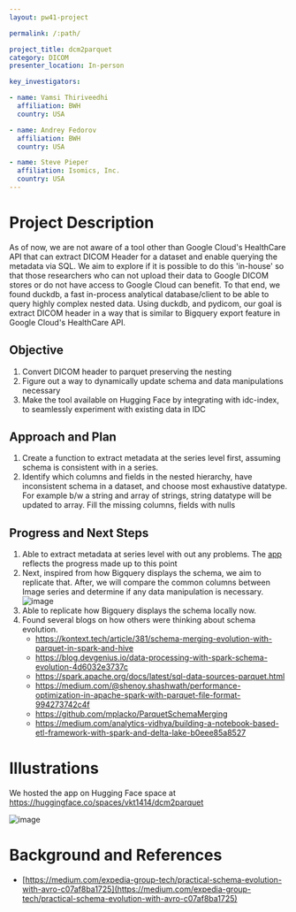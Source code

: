 ```yaml
---
layout: pw41-project

permalink: /:path/

project_title: dcm2parquet
category: DICOM
presenter_location: In-person

key_investigators:

- name: Vamsi Thiriveedhi
  affiliation: BWH
  country: USA

- name: Andrey Fedorov
  affiliation: BWH
  country: USA

- name: Steve Pieper
  affiliation: Isomics, Inc.
  country: USA
---
```


# Project Description

As of now, we are not aware of a tool other than Google Cloud's HealthCare API that can extract DICOM Header for a dataset and enable querying the metadata via SQL. We aim to explore if it is possible to do this 'in-house' so that those researchers who can not upload their data to Google DICOM stores or do not have access to Google Cloud can benefit. To that end, we found duckdb, a fast in-process analytical database/client to be able to query highly complex nested data. Using duckdb, and pydicom, our goal is extract DICOM header in a way that is similar to Bigquery export feature in Google Cloud's HealthCare API.

## Objective

1. Convert DICOM header to parquet preserving the nesting 
2. Figure out a way to dynamically update schema and data manipulations necessary
3. Make the tool available on Hugging Face by integrating with idc-index, to seamlessly experiment with existing data in IDC


## Approach and Plan

1. Create a function to extract metadata at the series level first, assuming schema is consistent with in a series.
2. Identify which columns and fields in the nested hierarchy, have inconsistent schema in a dataset, and choose most exhaustive datatype. For example b/w a string and array of strings, string datatype will be updated to array. Fill the missing columns, fields with nulls


## Progress and Next Steps

1. Able to extract metadata at series level with out any problems. The [app](https://huggingface.co/spaces/vkt1414/dcm2parquet) reflects the progress made up to this point
2. Next, inspired from how Bigquery displays the schema, we aim to replicate that. After, we will compare the common columns between Image series and determine if any data manipulation is necessary.
   ![image](https://github.com/NA-MIC/ProjectWeek/assets/115020590/b18deb90-5934-436b-a04d-0a047b8e017c)
3. Able to replicate how Bigquery displays the schema locally now.
4. Found several blogs on how others were thinking about schema evolution.
   - https://kontext.tech/article/381/schema-merging-evolution-with-parquet-in-spark-and-hive
   - https://blog.devgenius.io/data-processing-with-spark-schema-evolution-4d6032e3737c
   - https://spark.apache.org/docs/latest/sql-data-sources-parquet.html
   - https://medium.com/@shenoy.shashwath/performance-optimization-in-apache-spark-with-parquet-file-format-994273742c4f
   - https://github.com/mplacko/ParquetSchemaMerging
   - https://medium.com/analytics-vidhya/building-a-notebook-based-etl-framework-with-spark-and-delta-lake-b0eee85a8527


# Illustrations
We hosted the app on Hugging Face space at https://huggingface.co/spaces/vkt1414/dcm2parquet

![image](https://github.com/NA-MIC/ProjectWeek/assets/115020590/30a0d0b3-13f7-4ad4-8ee1-0b8eb9a4c98a)


# Background and References


- [https://medium.com/expedia-group-tech/practical-schema-evolution-with-avro-c07af8ba1725](https://medium.com/expedia-group-tech/practical-schema-evolution-with-avro-c07af8ba1725)

